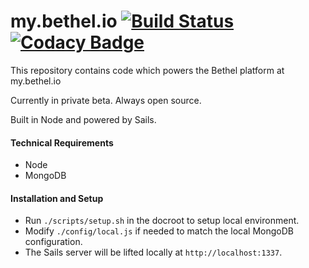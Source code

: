 # my.bethel.io [![Build Status](https://travis-ci.org/mybethel/my.bethel.io.svg?branch=master)](https://travis-ci.org/mybethel/my.bethel.io) [![Codacy Badge](https://www.codacy.com/project/badge/4eda6d93dbc848cdb24bb975c02cad58)](https://www.codacy.com/public/Ignigena/mybethelio)

This repository contains code which powers the Bethel platform at my.bethel.io

Currently in private beta.  Always open source.

Built in Node and powered by Sails.

#### Technical Requirements ####

* Node
* MongoDB

#### Installation and Setup ####

* Run `./scripts/setup.sh` in the docroot to setup local environment.
* Modify `./config/local.js` if needed to match the local MongoDB configuration.
* The Sails server will be lifted locally at `http://localhost:1337`.
